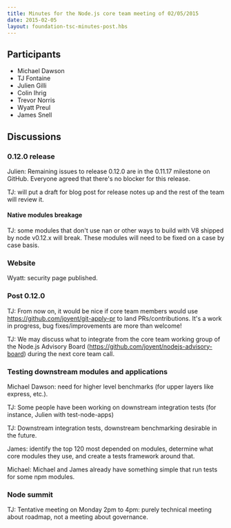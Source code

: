 ```yaml
---
title: Minutes for the Node.js core team meeting of 02/05/2015
date: 2015-02-05
layout: foundation-tsc-minutes-post.hbs
---
```


## Participants

* Michael Dawson
* TJ Fontaine
* Julien Gilli
* Colin Ihrig
* Trevor Norris
* Wyatt Preul
* James Snell

## Discussions

### 0.12.0 release

Julien: Remaining issues to release 0.12.0 are in the 0.11.17 milestone on GitHub.
Everyone agreed that there's no blocker for this release.

TJ: will put a draft for blog post for release notes up and the rest of the team will review it.

#### Native modules breakage

TJ: some modules that don't use nan or other ways to build with V8 shipped by
node v0.12.x will break. These modules will need to be fixed on a case by case
basis.

### Website

Wyatt: security page published.

### Post 0.12.0

TJ: From now on, it would be nice if core team members would use
https://github.com/joyent/git-apply-pr to land PRs/contributions. It's a work
in progress, bug fixes/improvements are more than welcome!

TJ: We may discuss what to integrate from the core team working group of the
Node.js Advisory Board (https://github.com/joyent/nodejs-advisory-board)
during the next core team call.

### Testing downstream modules and applications

Michael Dawson: need for higher level benchmarks (for upper layers like
express, etc.).

TJ: Some people have been working on downstream integration tests (for
instance, Julien with test-node-apps)

TJ: Downstream integration tests, downstream benchmarking desirable in the
future.

James: identify the top 120 most depended on modules, determine what core
modules they use, and create a tests framework around that.

Michael: Michael and James already have something simple that run tests for
some npm modules.

### Node summit

TJ: Tentative meeting on Monday 2pm to 4pm: purely technical meeting about
roadmap, not a meeting about governance.
